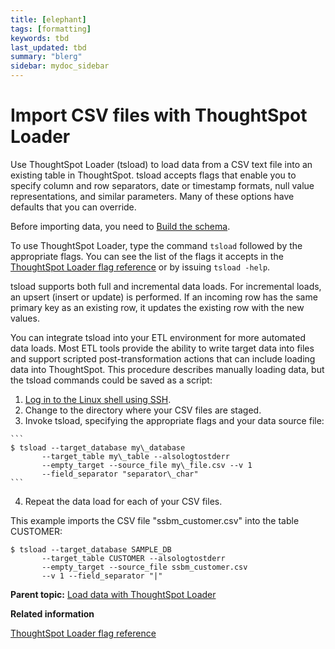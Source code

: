 ```yaml
---
title: [elephant]
tags: [formatting]
keywords: tbd
last_updated: tbd
summary: "blerg"
sidebar: mydoc_sidebar
---
```

# Import CSV files with ThoughtSpot Loader

Use ThoughtSpot Loader \(tsload\) to load data from a CSV text file into an existing table in ThoughtSpot. tsload accepts flags that enable you to specify column and row separators, date or timestamp formats, null value representations, and similar parameters. Many of these options have defaults that you can override.

Before importing data, you need to [Build the schema](create_schema.html#).

To use ThoughtSpot Loader, type the command `tsload` followed by the appropriate flags. You can see the list of the flags it accepts in the [ThoughtSpot Loader flag reference](../reference/data_importer_ref.html#) or by issuing `tsload -help`.

tsload supports both full and incremental data loads. For incremental loads, an upsert \(insert or update\) is performed. If an incoming row has the same primary key as an existing row, it updates the existing row with the new values.

You can integrate tsload into your ETL environment for more automated data loads. Most ETL tools provide the ability to write target data into files and support scripted post-transformation actions that can include loading data into ThoughtSpot. This procedure describes manually loading data, but the tsload commands could be saved as a script:

1.   [Log in to the Linux shell using SSH](../setup/login_console.html#). 
2.   Change to the directory where your CSV files are staged. 
3.   Invoke tsload, specifying the appropriate flags and your data source file: 

    ```
    $ tsload --target_database my\_database 
           --target_table my\_table --alsologtostderr 
           --empty_target --source_file my\_file.csv --v 1 
           --field_separator "separator\_char"
    ```

4.   Repeat the data load for each of your CSV files. 

This example imports the CSV file "ssbm\_customer.csv" into the table CUSTOMER:

```
$ tsload --target_database SAMPLE_DB 
       --target_table CUSTOMER --alsologtostderr
       --empty_target --source_file ssbm_customer.csv 
       --v 1 --field_separator "|"
```

**Parent topic:** [Load data with ThoughtSpot Loader](../../admin/loading/load_with_data_importer.html)

**Related information**  


[ThoughtSpot Loader flag reference](../reference/data_importer_ref.html#)

